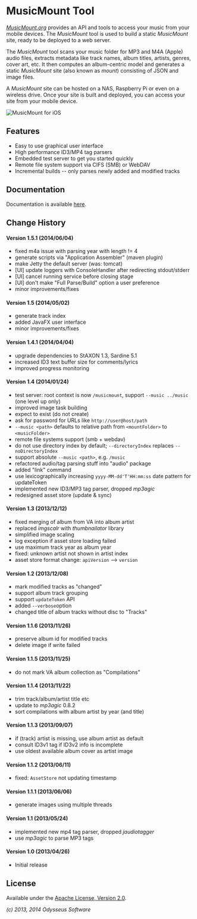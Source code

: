 # MusicMount Tool

[_MusicMount.org_](http://musicmount.org) provides an API and tools to access
your music from your mobile devices. The _MusicMount_ tool is used to build a
static _MusicMount_ site, ready to be deployed to a web server.

The _MusicMount_ tool scans your music folder for MP3 and M4A (Apple) audio files,
extracts metadata like track names, album titles, artists, genres, cover art, etc.
It then computes an album-centric model and generates a static _MusicMount_ site
(also known as _mount_) consisting of JSON and image files.

A _MusicMount_ site can be hosted on a NAS, Raspberry Pi or even on a wireless drive.
Once your site is built and deployed, you can access your site from your mobile device.

![_MusicMount_ for iOS](http://musicmount.org/images/musicmount-ios.jpg)

## Features

- Easy to use graphical user interface
- High performance ID3/MP4 tag parsers
- Embedded test server to get you started quickly
- Remote file system support via CIFS (SMB) or WebDAV
- Incremental builds -- only parses newly added and modified tracks

## Documentation

Documentation is available [here](http://musicmount.org/tool/).

## Change History

#### Version 1.5.1 (2014/06/04)

- fixed m4a issue with parsing year with length != 4
- generate scripts via "Application Assembler" (maven plugin)
- make Jetty the default server (was: tomcat)
- [UI] update loggers with ConsoleHandler after redirecting stdout/stderr
- [UI] cancel running service before closing stage
- [UI] don't make "Full Parse/Build" option a user preference
- minor improvements/fixes

#### Version 1.5 (2014/05/02)

- generate track index
- added JavaFX user interface
- minor improvements/fixes

#### Version 1.4.1 (2014/04/04)

- upgrade dependencies to StAXON 1.3, Sardine 5.1
- increased ID3 text buffer size for comments/lyrics
- improved progress monitoring

#### Version 1.4 (2014/01/24)

- test server: root context is now `/musicmount`, support `--music ../music` (one level up only)
- improved image task building
- expect <mountFolder> to exist (do not create)
- ask for password for URLs like `http://user@host/path`
- `--music <path>` defaults to relative path from `<mountFolder>` to `<musicFolder>`
- remote file systems support (smb + webdav)
- do not use directory index by default; `--directoryIndex` replaces `--noDirectoryIndex`
- support absolute `--music <path>`, e.g. `/music`
- refactored audio/tag parsing stuff into "audio" package
- added "link" command
- use lexicographically increasing `yyyy-MM-dd'T'HH:mm:ss` date pattern for updateToken
- implemented new ID3/MP3 tag parser, dropped _mp3agic_
- redesigned asset store (update & sync)

#### Version 1.3 (2013/12/12)

- fixed merging of album from VA into album artist
- replaced _imgscalr_ with _thumbnailator_ library
- simplified image scaling
- log exception if asset store loading failed
- use maximum track year as album year
- fixed: unknown artist not shown in artist index
- asset store format change: `apiVersion` --> `version`

#### Version 1.2 (2013/12/08)

- mark modified tracks as "changed"
- support album track grouping
- support `updateToken` API
- added `--verbose`option
- changed title of album tracks without disc to "Tracks"

#### Version 1.1.6 (2013/11/26)

- preserve album id for modified tracks
- delete image if write failed

#### Version 1.1.5 (2013/11/25)

- do not mark VA album collection as "Compilations"

#### Version 1.1.4 (2013/11/22)

- trim track/album/artist title etc
- update to _mp3agic_ 0.8.2
- sort compilations with album artist by year (and title)

#### Version 1.1.3 (2013/09/07)

- if (track) artist is missing, use album artist as default
- consult ID3v1 tag if ID3v2 info is incomplete
- use oldest available album cover as artist image

#### Version 1.1.2 (2013/06/11)

- fixed: `AssetStore` not updating timestamp

#### Version 1.1.1 (2013/06/06)

- generate images using multiple threads

#### Version 1.1 (2013/05/24)

- implemented new mp4 tag parser, dropped _jaudiotagger_
- use _mp3agic_ to parse MP3 tags

#### Version 1.0 (2013/04/26)

- Initial release

## License

Available under the [Apache License, Version 2.0](http://www.apache.org/licenses/LICENSE-2.0.html).


_(c) 2013, 2014 Odysseus Software_